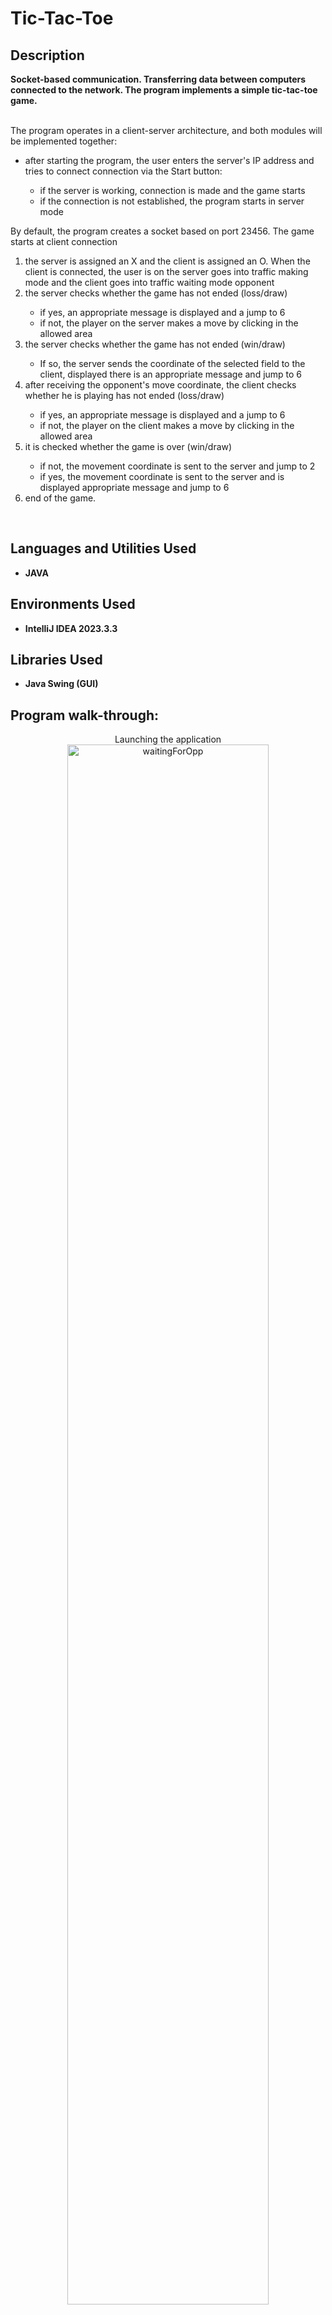# Tic-Tac-Toe
<h2>Description</h2>
<b>Socket-based communication. Transferring data between computers connected to the network. The program implements a simple tic-tac-toe game.</b> </br></br>
<p>
The program operates in a client-server architecture, and both modules will be implemented
together:
<ul>
<li>after starting the program, the user enters the server's IP address and tries to connect
connection via the Start button: </li> 
<ul>
<li>if the server is working, connection is made and the game starts</li>
<li>if the connection is not established, the program starts in server mode</li> 
</ul>
</ul>
By default, the program creates a socket based on port 23456. The game starts at
client connection
<ol>
<li> the server is assigned an X and the client is assigned an O. When the client is connected, the user is on
the server goes into traffic making mode and the client goes into traffic waiting mode
opponent</li>
<li> the server checks whether the game has not ended (loss/draw) </li>
<ul>
<li> if yes, an appropriate message is displayed and a jump to 6 </li>
<li> if not, the player on the server makes a move by clicking in the allowed area</li>
</ul>  
<li> the server checks whether the game has not ended (win/draw)</li>
<ul>
<li>If so, the server sends the coordinate of the selected field to the client, displayed
there is an appropriate message and jump to 6</li>
</ul>  
<li>after receiving the opponent's move coordinate, the client checks whether he is playing
has not ended (loss/draw)</li>
  <ul>
<li> if yes, an appropriate message is displayed and a jump to 6</li>
<li>if not, the player on the client makes a move by clicking in the allowed area</li>
    </ul>
<li> it is checked whether the game is over (win/draw)</li>
  <ul>
<li> if not, the movement coordinate is sent to the server and jump to 2</li>
<li> if yes, the movement coordinate is sent to the server and is displayed
appropriate message and jump to 6</li>
    </ul>
<li>end of the game.</li> 
</ol>
</p>
<br />


<h2>Languages and Utilities Used</h2>

- <b>JAVA</b>

<h2>Environments Used</h2>

- <b>IntelliJ IDEA 2023.3.3</b>

<h2>Libraries Used</h2>

- <b>Java Swing (GUI)</b>

<h2>Program walk-through:</h2>

<p align="center">
Launching the application <br/>
<img src="https://i.imgur.com/I4g8PfM.png" width="80%" alt ="waitingForOpp"  width="80%"/>
<br />
<br />
Gameplay (after connection):  <br/>
<img src="https://i.imgur.com/zlzaf5P.png" alt="GamePlay" width="80%"/>
<br />
<br />
End of the game: <br/>
<img src="https://i.imgur.com/JBDio97.png" width="80%" alt="EndOfGame"/>
<br />


<!--
 ```diff
- text in red
+ text in green
! text in orange
# text in gray
@@ text in purple (and bold)@@
```
--!>
